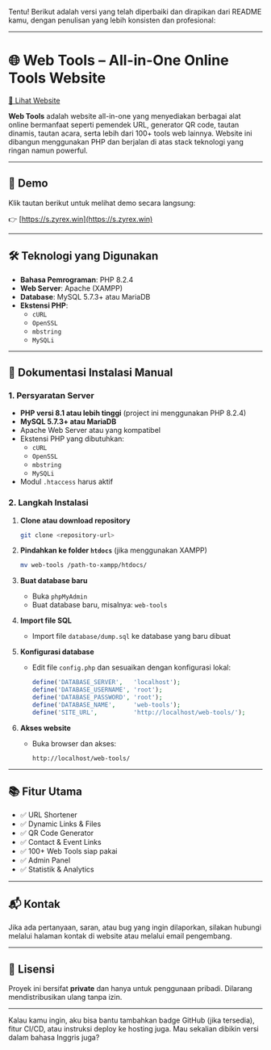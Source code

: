 Tentu! Berikut adalah versi yang telah diperbaiki dan dirapikan dari README kamu, dengan penulisan yang lebih konsisten dan profesional:

---

# 🌐 Web Tools – All-in-One Online Tools Website

[🔗 Lihat Website](https://s.zyrex.win)

**Web Tools** adalah website all-in-one yang menyediakan berbagai alat online bermanfaat seperti pemendek URL, generator QR code, tautan dinamis, tautan acara, serta lebih dari 100+ tools web lainnya. Website ini dibangun menggunakan PHP dan berjalan di atas stack teknologi yang ringan namun powerful.

---

## 🚀 Demo

Klik tautan berikut untuk melihat demo secara langsung:

👉 [https://s.zyrex.win](https://s.zyrex.win)

---

## 🛠️ Teknologi yang Digunakan

- **Bahasa Pemrograman**: PHP 8.2.4  
- **Web Server**: Apache (XAMPP)  
- **Database**: MySQL 5.7.3+ atau MariaDB  
- **Ekstensi PHP**:
  - `cURL`
  - `OpenSSL`
  - `mbstring`
  - `MySQLi`

---

## 📄 Dokumentasi Instalasi Manual

### 1. Persyaratan Server

- **PHP versi 8.1 atau lebih tinggi** (project ini menggunakan PHP 8.2.4)
- **MySQL 5.7.3+ atau MariaDB**
- Apache Web Server atau yang kompatibel
- Ekstensi PHP yang dibutuhkan:
  - `cURL`
  - `OpenSSL`
  - `mbstring`
  - `MySQLi`
- Modul `.htaccess` harus aktif

### 2. Langkah Instalasi

1. **Clone atau download repository**
   ```bash
   git clone <repository-url>
   ```

2. **Pindahkan ke folder `htdocs`** (jika menggunakan XAMPP)
   ```bash
   mv web-tools /path-to-xampp/htdocs/
   ```

3. **Buat database baru**
   - Buka `phpMyAdmin`
   - Buat database baru, misalnya: `web-tools`

4. **Import file SQL**
   - Import file `database/dump.sql` ke database yang baru dibuat

5. **Konfigurasi database**
   - Edit file `config.php` dan sesuaikan dengan konfigurasi lokal:
     ```php
     define('DATABASE_SERVER',   'localhost');
     define('DATABASE_USERNAME', 'root');
     define('DATABASE_PASSWORD', 'root');
     define('DATABASE_NAME',     'web-tools');
     define('SITE_URL',          'http://localhost/web-tools/');
     ```

6. **Akses website**
   - Buka browser dan akses:
     ```
     http://localhost/web-tools/
     ```

---

## 📚 Fitur Utama

- ✅ URL Shortener  
- ✅ Dynamic Links & Files  
- ✅ QR Code Generator  
- ✅ Contact & Event Links  
- ✅ 100+ Web Tools siap pakai  
- ✅ Admin Panel  
- ✅ Statistik & Analytics

---

## 📬 Kontak

Jika ada pertanyaan, saran, atau bug yang ingin dilaporkan, silakan hubungi melalui halaman kontak di website atau melalui email pengembang.

---

## 📎 Lisensi

Proyek ini bersifat **private** dan hanya untuk penggunaan pribadi. Dilarang mendistribusikan ulang tanpa izin.

---

Kalau kamu ingin, aku bisa bantu tambahkan badge GitHub (jika tersedia), fitur CI/CD, atau instruksi deploy ke hosting juga. Mau sekalian dibikin versi dalam bahasa Inggris juga?
